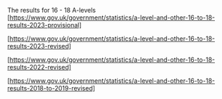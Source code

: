 The results for 16 - 18 A-levels 
[https://www.gov.uk/government/statistics/a-level-and-other-16-to-18-results-2023-provisional]

[https://www.gov.uk/government/statistics/a-level-and-other-16-to-18-results-2023-revised]

[https://www.gov.uk/government/statistics/a-level-and-other-16-to-18-results-2022-revised]

[https://www.gov.uk/government/statistics/a-level-and-other-16-to-18-results-2018-to-2019-revised]